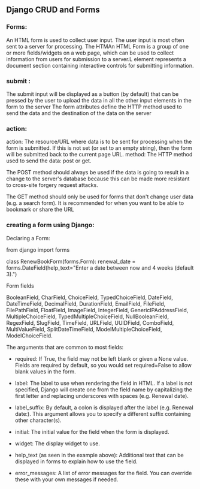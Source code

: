 ## Django CRUD and Forms

### Forms:

An HTML form is used to collect user input. The user input is most often sent to a server for processing.
The HTMAn HTML Form is a group of one or more fields/widgets on a web page, which can be used to collect information from users for submission to a server.L element represents a document section containing interactive controls for submitting information.


### submit :

The submit input will be displayed as a button (by default) that can be pressed by the user to upload the data in all the other input elements in the form to the server The form attributes define the HTTP method used to send the data and the destination of the data on the server

### action:

action: The resource/URL where data is to be sent for processing when the form is submitted. If this is not set (or set to an empty string), then the form will be submitted back to the current page URL.
method: The HTTP method used to send the data: post or get.

The POST method should always be used if the data is going to result in a change to the server's database because this can be made more resistant to cross-site forgery request attacks.

The GET method should only be used for forms that don't change user data (e.g. a search form). It is recommended for when you want to be able to bookmark or share the URL

### creating a form using Django:
Declaring a Form:

from django import forms

class RenewBookForm(forms.Form): renewal_date = forms.DateField(help_text="Enter a date between now and 4 weeks (default 3).")

Form fields

BooleanField, CharField, ChoiceField, TypedChoiceField, DateField, DateTimeField, DecimalField, DurationField, EmailField, FileField, FilePathField, FloatField, ImageField, IntegerField, GenericIPAddressField, MultipleChoiceField, TypedMultipleChoiceField, NullBooleanField, RegexField, SlugField, TimeField, URLField, UUIDField, ComboField, MultiValueField, SplitDateTimeField, ModelMultipleChoiceField, ModelChoiceField.

The arguments that are common to most fields:

* required: If True, the field may not be left blank or given a None value. Fields are required by default, so you would set required=False to allow blank values in the form.

* label: The label to use when rendering the field in HTML. If a label is not specified, Django will create one from the field name by capitalizing the first letter and replacing underscores with spaces (e.g. Renewal date).

* label_suffix: By default, a colon is displayed after the label (e.g. Renewal date:). This argument allows you to specify a different suffix containing other character(s).

* initial: The initial value for the field when the form is displayed.

* widget: The display widget to use.

* help_text (as seen in the example above): Additional text that can be displayed in forms to explain how to use the field.

* error_messages: A list of error messages for the field. You can override these with your own messages if needed.